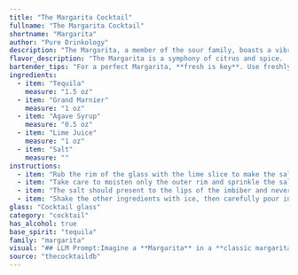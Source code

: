 ```yaml
---
title: "The Margarita Cocktail"
fullname: "The Margarita Cocktail"
shortname: "Margarita"
author: "Pure Drinkology"
description: "The Margarita, a member of the sour family, boasts a vibrant history. Born in the 1930s, it's believed to have originated in Mexico, with its tequila base and citrusy lime juice creating a refreshing and iconic taste. "
flavor_description: "The Margarita is a symphony of citrus and spice.  The tequila's earthy agave notes dance with the bright acidity of lime juice, balanced by the sweet, orangey warmth of Grand Marnier. Agave syrup adds a touch of honeyed sweetness, while the salt rim enhances the citrus and balances the overall profile.  The result is a refreshing, complex cocktail that's both invigorating and satisfying. "
bartender_tips: "For a perfect Margarita, **fresh is key**. Use freshly squeezed lime juice, not bottled.  **Chill your ingredients:** tequila, Grand Marnier, and lime juice, for a crisp, refreshing taste.  **Rim the glass with coarse salt** for a classic touch.  **Shake well with ice** to dilute slightly and chill thoroughly.  **Don't over-shake** or you'll get a cloudy drink.  Lastly, **adjust sweetness** to your preference with agave syrup. "
ingredients:
  - item: "Tequila"
    measure: "1.5 oz"
  - item: "Grand Marnier"
    measure: "1 oz"
  - item: "Agave Syrup"
    measure: "0.5 oz"
  - item: "Lime Juice"
    measure: "1 oz"
  - item: "Salt"
    measure: ""
instructions:
  - item: "Rub the rim of the glass with the lime slice to make the salt stick to it."
  - item: "Take care to moisten only the outer rim and sprinkle the salt on it."
  - item: "The salt should present to the lips of the imbiber and never mix into the cocktail."
  - item: "Shake the other ingredients with ice, then carefully pour into the glass."
glass: "Cocktail glass"
category: "cocktail"
has_alcohol: true
base_spirit: "tequila"
family: "margarita"
visual: "## LLM Prompt:Imagine a **Margarita** in a **classic margarita glass**, the kind with a wide rim and a sloping sides. The **liquid** itself is a **beautiful, shimmering gold**, like the setting sun reflecting off the ocean. There's a **light dusting of fine salt** on the rim of the glass, creating a subtle contrast against the vibrant gold. **Describe** the **texture** of the margarita, its **clarity** or **opacity**, and any **tiny bubbles** that might rise to the surface. What is the **viscosity** like? Does it **cling to the glass** or flow easily? Finally, imagine a **small lime wedge** carefully placed on the rim of the glass, its **green hue** providing a refreshing contrast to the warm gold of the margarita.  Focus on the **details** of the lime - its **shape**, **texture**, and how its **color** interacts with the drink and the salt. "
source: "thecocktaildb"
---
```


